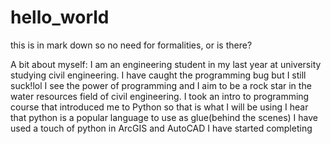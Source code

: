 # hello_world
this is in mark down so no need for formalities, or is there?

A bit about myself:
I am an engineering student in my last year at university studying civil engineering. I have caught the programming bug but I still suck!lol
I see the power of programming and I aim to be a rock star in the water resources field of civil engineering.
I took an intro to programming course that introduced me to Python so that is what I will be using
I hear that python is a popular language to use as glue(behind the scenes)
I have used a touch of python in ArcGIS and AutoCAD 
I have started completing
